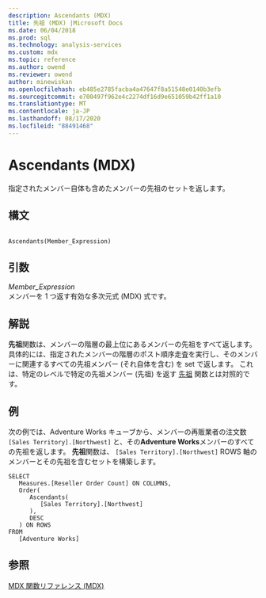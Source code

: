 ```yaml
---
description: Ascendants (MDX)
title: 先祖 (MDX) |Microsoft Docs
ms.date: 06/04/2018
ms.prod: sql
ms.technology: analysis-services
ms.custom: mdx
ms.topic: reference
ms.author: owend
ms.reviewer: owend
author: minewiskan
ms.openlocfilehash: eb485e2785facba4a47647f8a51548e0140b3efb
ms.sourcegitcommit: e700497f962e4c2274df16d9e651059b42ff1a10
ms.translationtype: MT
ms.contentlocale: ja-JP
ms.lasthandoff: 08/17/2020
ms.locfileid: "88491468"
---
```

# <a name="ascendants-mdx"></a>Ascendants (MDX)


  指定されたメンバー自体も含めたメンバーの先祖のセットを返します。  
  
## <a name="syntax"></a>構文  
  
```  
  
Ascendants(Member_Expression)  
```  
  
## <a name="arguments"></a>引数  
 *Member_Expression*  
 メンバーを 1 つ返す有効な多次元式 (MDX) 式です。  
  
## <a name="remarks"></a>解説  
 **先祖**関数は、メンバーの階層の最上位にあるメンバーの先祖をすべて返します。具体的には、指定されたメンバーの階層のポスト順序走査を実行し、そのメンバーに関連するすべての先祖メンバー (それ自体を含む) を set で返します。 これは、特定のレベルで特定の先祖メンバー (先祖) を返す [先祖](../mdx/ancestor-mdx.md) 関数とは対照的です。  
  
## <a name="examples"></a>例  
 次の例では、Adventure Works キューブから、メンバーの再販業者の注文数 `[Sales Territory].[Northwest]` と、その**Adventure Works**メンバーのすべての先祖を返します。 **先祖**関数は、 `[Sales Territory].[Northwest]` ROWS 軸のメンバーとその先祖を含むセットを構築します。  
  
```  
SELECT  
   Measures.[Reseller Order Count] ON COLUMNS,  
   Order(  
      Ascendants(  
         [Sales Territory].[Northwest]  
      ),  
      DESC  
   ) ON ROWS  
FROM  
   [Adventure Works]  
```  
  
## <a name="see-also"></a>参照  
 [MDX 関数リファレンス &#40;MDX&#41;](../mdx/mdx-function-reference-mdx.md)  
  
  
